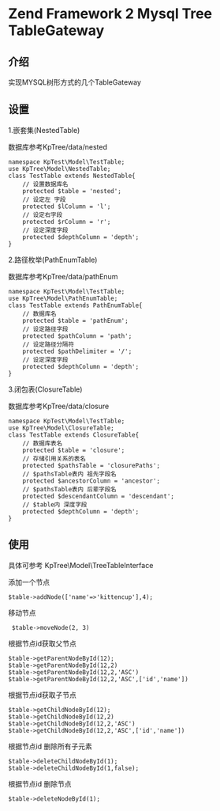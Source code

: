 
Zend Framework 2 Mysql Tree TableGateway
======

介绍
------

实现MYSQL树形方式的几个TableGateway

设置
------

1.嵌套集(NestedTable)

数据库参考KpTree/data/nested

    namespace KpTest\Model\TestTable;
    use KpTree\Model\NestedTable;
    class TestTable extends NestedTable{
        // 设置数据库名
        protected $table = 'nested';
        // 设定左 字段
        protected $lColumn = 'l';
        // 设定右字段
        protected $rColumn = 'r';
        // 设定深度字段
        protected $depthColumn = 'depth';
    }

2.路径枚举(PathEnumTable)

数据库参考KpTree/data/pathEnum

    namespace KpTest\Model\TestTable;
    use KpTree\Model\PathEnumTable;
    class TestTable extends PathEnumTable{
        // 数据库名
        protected $table = 'pathEnum';
        // 设定路径字段
        protected $pathColumn = 'path';
        // 设定路径分隔符
        protected $pathDelimiter = '/';
        // 设定深度字段
        protected $depthColumn = 'depth';
    }

3.闭包表(ClosureTable)

数据库参考KpTree/data/closure

    namespace KpTest\Model\TestTable;
    use KpTree\Model\ClosureTable;
    class TestTable extends ClosureTable{
        // 数据库表名
        protected $table = 'closure';
        // 存储引用关系的表名
        protected $pathsTable = 'closurePaths';
        // $pathsTable表内 祖先字段名
        protected $ancestorColumn = 'ancestor';
        // $pathsTable表内 后辈字段名
        protected $descendantColumn = 'descendant';
        // $table内 深度字段
        protected $depthColumn = 'depth';
    }
    
使用
------

具体可参考  KpTree\Model\TreeTableInterface

添加一个节点

    $table->addNode(['name'=>'kittencup'],4);


移动节点

     $table->moveNode(2, 3)
     
根据节点id获取父节点

    $table->getParentNodeById(12);
    $table->getParentNodeById(12,2)
    $table->getParentNodeById(12,2,'ASC')
    $table->getParentNodeById(12,2,'ASC',['id','name'])

根据节点id获取子节点

    $table->getChildNodeById(12);
    $table->getChildNodeById(12,2)
    $table->getChildNodeById(12,2,'ASC')
    $table->getChildNodeById(12,2,'ASC',['id','name'])

根据节点id 删除所有子元素

    $table->deleteChildNodeById(1);
    $table->deleteChildNodeById(1,false);

根据节点id 删除节点

    $table->deleteNodeById(1);


